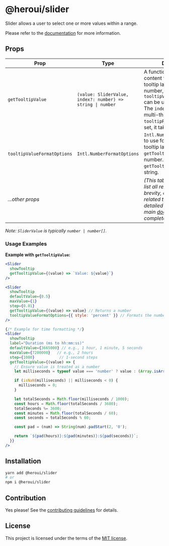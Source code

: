 # @heroui/slider

Slider allows a user to select one or more values within a range.

Please refer to the [documentation](https://heroui.com/docs/components/slider) for more information.

## Props

| Prop                        | Type                                                     | Description                                                                                                                                                                                                                            | Default                               |
| --------------------------- | -------------------------------------------------------- | -------------------------------------------------------------------------------------------------------------------------------------------------------------------------------------------------------------------------------------- | ------------------------------------- |
| `getTooltipValue`           | `(value: SliderValue, index?: number) => string \| number` | A function that returns the content to display as the tooltip label. If it returns a number, `tooltipValueFormatOptions` can be used for formatting. The `index` parameter is for multi-thumb sliders. If `tooltipProps.content` is set, it takes precedence. | `undefined`                           |
| `tooltipValueFormatOptions` | `Intl.NumberFormatOptions`                               | `Intl.NumberFormatOptions` to use for formatting the tooltip label when `getTooltipValue` returns a number. Ignored if `getTooltipValue` returns a string.                                                                               | Inherits from `formatOptions`         |
| *...other props*            |                                                          | *(This table should ideally list all relevant props. For brevity, only new props related to tooltips are detailed here. Refer to the main [documentation](https://heroui.com/docs/components/slider) for a complete list.)* |                                       |

*Note: `SliderValue` is typically `number | number[]`.*

### Usage Examples

**Example with `getTooltipValue`:**

```jsx
<Slider
  showTooltip
  getTooltipValue={(value) => `Value: ${value}`}
/>

<Slider
  showTooltip
  defaultValue={0.5}
  maxValue={1}
  step={0.01}
  getTooltipValue={(value) => value} // Returns a number
  tooltipValueFormatOptions={{ style: 'percent' }} // Formats the number as a percentage
/>

{/* Example for time formatting */}
<Slider
  showTooltip
  label="Duration (ms to hh:mm:ss)"
  defaultValue={3665000} // e.g., 1 hour, 1 minute, 5 seconds
  maxValue={7200000}   // e.g., 2 hours
  step={1000}           // 1-second steps
  getTooltipValue={(value) => {
    // Ensure value is treated as a number
    let milliseconds = typeof value === 'number' ? value : (Array.isArray(value) ? value[0] : 0);

    if (isNaN(milliseconds) || milliseconds < 0) {
      milliseconds = 0;
    }

    let totalSeconds = Math.floor(milliseconds / 1000);
    const hours = Math.floor(totalSeconds / 3600);
    totalSeconds %= 3600;
    const minutes = Math.floor(totalSeconds / 60);
    const seconds = totalSeconds % 60;

    const pad = (num) => String(num).padStart(2, '0');

    return `${pad(hours)}:${pad(minutes)}:${pad(seconds)}`;
  }}
/>
```

## Installation

```sh
yarn add @heroui/slider
# or
npm i @heroui/slider
```

## Contribution

Yes please! See the
[contributing guidelines](https://github.com/heroui-inc/heroui/blob/master/CONTRIBUTING.md)
for details.

## License

This project is licensed under the terms of the
[MIT license](https://github.com/heroui-inc/heroui/blob/master/LICENSE).
